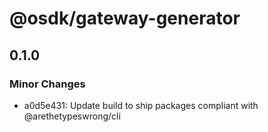 # @osdk/gateway-generator

## 0.1.0

### Minor Changes

- a0d5e431: Update build to ship packages compliant with @arethetypeswrong/cli
